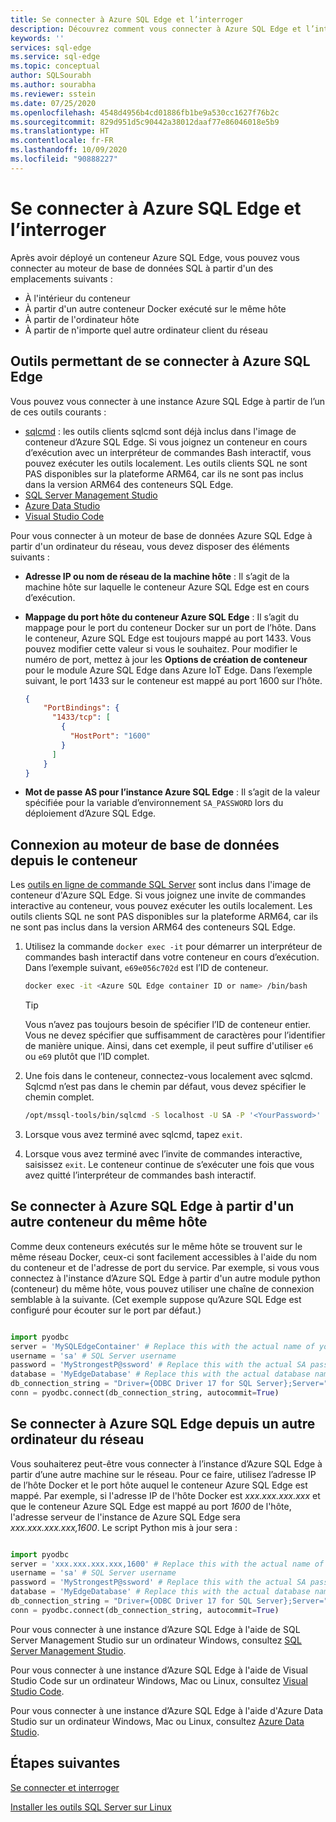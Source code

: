 ```yaml
---
title: Se connecter à Azure SQL Edge et l’interroger
description: Découvrez comment vous connecter à Azure SQL Edge et l’interroger.
keywords: ''
services: sql-edge
ms.service: sql-edge
ms.topic: conceptual
author: SQLSourabh
ms.author: sourabha
ms.reviewer: sstein
ms.date: 07/25/2020
ms.openlocfilehash: 4548d4956b4cd01886fb1be9a530cc1627f76b2c
ms.sourcegitcommit: 829d951d5c90442a38012daaf77e86046018e5b9
ms.translationtype: HT
ms.contentlocale: fr-FR
ms.lasthandoff: 10/09/2020
ms.locfileid: "90888227"
---
```

# <a name="connect-and-query-azure-sql-edge"></a>Se connecter à Azure SQL Edge et l’interroger

Après avoir déployé un conteneur Azure SQL Edge, vous pouvez vous connecter au moteur de base de données SQL à partir d'un des emplacements suivants :

- À l'intérieur du conteneur
- À partir d'un autre conteneur Docker exécuté sur le même hôte
- À partir de l'ordinateur hôte
- À partir de n'importe quel autre ordinateur client du réseau

## <a name="tools-to-connect-to-azure-sql-edge"></a>Outils permettant de se connecter à Azure SQL Edge

Vous pouvez vous connecter à une instance Azure SQL Edge à partir de l’un de ces outils courants :

* [sqlcmd](https://docs.microsoft.com/sql/linux/sql-server-linux-setup-tools) : les outils clients sqlcmd sont déjà inclus dans l'image de conteneur d’Azure SQL Edge. Si vous joignez un conteneur en cours d’exécution avec un interpréteur de commandes Bash interactif, vous pouvez exécuter les outils localement. Les outils clients SQL ne sont PAS disponibles sur la plateforme ARM64, car ils ne sont pas inclus dans la version ARM64 des conteneurs SQL Edge. 
* [SQL Server Management Studio](https://docs.microsoft.com/sql/ssms/sql-server-management-studio-ssms)
* [Azure Data Studio](https://docs.microsoft.com/sql/azure-data-studio/download-azure-data-studio)
* [Visual Studio Code](https://docs.microsoft.com/sql/visual-studio-code/sql-server-develop-use-vscode)

Pour vous connecter à un moteur de base de données Azure SQL Edge à partir d'un ordinateur du réseau, vous devez disposer des éléments suivants :

- **Adresse IP ou nom de réseau de la machine hôte** : Il s’agit de la machine hôte sur laquelle le conteneur Azure SQL Edge est en cours d’exécution.
- **Mappage du port hôte du conteneur Azure SQL Edge** : Il s’agit du mappage pour le port du conteneur Docker sur un port de l’hôte. Dans le conteneur, Azure SQL Edge est toujours mappé au port 1433. Vous pouvez modifier cette valeur si vous le souhaitez. Pour modifier le numéro de port, mettez à jour les **Options de création de conteneur** pour le module Azure SQL Edge dans Azure IoT Edge. Dans l’exemple suivant, le port 1433 sur le conteneur est mappé au port 1600 sur l’hôte.

    ```JSON
    {
        "PortBindings": {
          "1433/tcp": [
            {
              "HostPort": "1600"
            }
          ]
        }
    }
    ```

- **Mot de passe AS pour l’instance Azure SQL Edge** : Il s’agit de la valeur spécifiée pour la variable d’environnement `SA_PASSWORD` lors du déploiement d’Azure SQL Edge.

## <a name="connect-to-the-database-engine-from-within-the-container"></a>Connexion au moteur de base de données depuis le conteneur

Les [outils en ligne de commande SQL Server](https://docs.microsoft.com/sql/linux/sql-server-linux-setup-tools) sont inclus dans l'image de conteneur d'Azure SQL Edge. Si vous joignez une invite de commandes interactive au conteneur, vous pouvez exécuter les outils localement. Les outils clients SQL ne sont PAS disponibles sur la plateforme ARM64, car ils ne sont pas inclus dans la version ARM64 des conteneurs SQL Edge. 

1. Utilisez la commande `docker exec -it` pour démarrer un interpréteur de commandes bash interactif dans votre conteneur en cours d’exécution. Dans l’exemple suivant, `e69e056c702d` est l’ID de conteneur.

    ```bash
    docker exec -it <Azure SQL Edge container ID or name> /bin/bash
    ```

    > [!TIP]
    > Vous n’avez pas toujours besoin de spécifier l’ID de conteneur entier. Vous ne devez spécifier que suffisamment de caractères pour l’identifier de manière unique. Ainsi, dans cet exemple, il peut suffire d'utiliser `e6` ou `e69` plutôt que l’ID complet.

2. Une fois dans le conteneur, connectez-vous localement avec sqlcmd. Sqlcmd n’est pas dans le chemin par défaut, vous devez spécifier le chemin complet.

    ```bash
    /opt/mssql-tools/bin/sqlcmd -S localhost -U SA -P '<YourPassword>'
    ```

3. Lorsque vous avez terminé avec sqlcmd, tapez `exit`.

4. Lorsque vous avez terminé avec l’invite de commandes interactive, saisissez `exit`. Le conteneur continue de s’exécuter une fois que vous avez quitté l’interpréteur de commandes bash interactif.

## <a name="connect-to-azure-sql-edge-from-another-container-on-the-same-host"></a>Se connecter à Azure SQL Edge à partir d'un autre conteneur du même hôte

Comme deux conteneurs exécutés sur le même hôte se trouvent sur le même réseau Docker, ceux-ci sont facilement accessibles à l'aide du nom du conteneur et de l'adresse de port du service. Par exemple, si vous vous connectez à l'instance d’Azure SQL Edge à partir d'un autre module python (conteneur) du même hôte, vous pouvez utiliser une chaîne de connexion semblable à la suivante. (Cet exemple suppose qu’Azure SQL Edge est configuré pour écouter sur le port par défaut.)

```python

import pyodbc
server = 'MySQLEdgeContainer' # Replace this with the actual name of your SQL Edge Docker container
username = 'sa' # SQL Server username
password = 'MyStrongestP@ssword' # Replace this with the actual SA password from your deployment
database = 'MyEdgeDatabase' # Replace this with the actual database name from your deployment. If you do not have a database created, you can use Master database.
db_connection_string = "Driver={ODBC Driver 17 for SQL Server};Server=" + server + ";Database=" + database + ";UID=" + username + ";PWD=" + password + ";"
conn = pyodbc.connect(db_connection_string, autocommit=True)

```

## <a name="connect-to-azure-sql-edge-from-another-network-machine"></a>Se connecter à Azure SQL Edge depuis un autre ordinateur du réseau

Vous souhaiterez peut-être vous connecter à l’instance d’Azure SQL Edge à partir d’une autre machine sur le réseau. Pour ce faire, utilisez l’adresse IP de l’hôte Docker et le port hôte auquel le conteneur Azure SQL Edge est mappé. Par exemple, si l'adresse IP de l'hôte Docker est *xxx.xxx.xxx.xxx* et que le conteneur Azure SQL Edge est mappé au port *1600* de l'hôte, l'adresse serveur de l'instance de Azure SQL Edge sera *xxx.xxx.xxx.xxx,1600*. Le script Python mis à jour sera :

```python

import pyodbc
server = 'xxx.xxx.xxx.xxx,1600' # Replace this with the actual name of your SQL Edge Docker container
username = 'sa' # SQL Server username
password = 'MyStrongestP@ssword' # Replace this with the actual SA password from your deployment
database = 'MyEdgeDatabase' # Replace this with the actual database name from your deployment. If you do not have a database created, you can use Master database.
db_connection_string = "Driver={ODBC Driver 17 for SQL Server};Server=" + server + ";Database=" + database + ";UID=" + username + ";PWD=" + password + ";"
conn = pyodbc.connect(db_connection_string, autocommit=True)

```

Pour vous connecter à une instance d’Azure SQL Edge à l'aide de SQL Server Management Studio sur un ordinateur Windows, consultez [SQL Server Management Studio](https://docs.microsoft.com/sql/linux/sql-server-linux-manage-ssms).

Pour vous connecter à une instance d’Azure SQL Edge à l'aide de Visual Studio Code sur un ordinateur Windows, Mac ou Linux, consultez [Visual Studio Code](https://docs.microsoft.com/sql/visual-studio-code/sql-server-develop-use-vscode).

Pour vous connecter à une instance d’Azure SQL Edge à l'aide d'Azure Data Studio sur un ordinateur Windows, Mac ou Linux, consultez [Azure Data Studio](https://docs.microsoft.com/sql/azure-data-studio/quickstart-sql-server).

## <a name="next-steps"></a>Étapes suivantes

[Se connecter et interroger](https://docs.microsoft.com/sql/linux/sql-server-linux-configure-docker#connect-and-query)

[Installer les outils SQL Server sur Linux](https://docs.microsoft.com/sql/linux/sql-server-linux-setup-tools)
